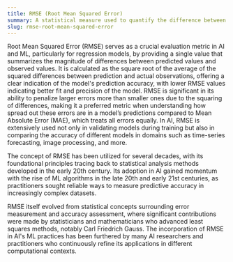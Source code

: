 ```yaml
---
title: RMSE (Root Mean Squared Error)
summary: A statistical measure used to quantify the difference between values predicted by a model and the values actually observed, providing a sense of how accurate the model's predictions are.
slug: rmse-root-mean-squared-error
---
```


Root Mean Squared Error (RMSE) serves as a crucial evaluation metric in AI and ML, particularly for regression models, by providing a single value that summarizes the magnitude of differences between predicted values and observed values. It is calculated as the square root of the average of the squared differences between prediction and actual observations, offering a clear indication of the model's prediction accuracy, with lower RMSE values indicating better fit and precision of the model. RMSE is significant in its ability to penalize larger errors more than smaller ones due to the squaring of differences, making it a preferred metric when understanding how spread out these errors are in a model’s predictions compared to Mean Absolute Error (MAE), which treats all errors equally. In AI, RMSE is extensively used not only in validating models during training but also in comparing the accuracy of different models in domains such as time-series forecasting, image processing, and more.

The concept of RMSE has been utilized for several decades, with its foundational principles tracing back to statistical analysis methods developed in the early 20th century. Its adoption in AI gained momentum with the rise of ML algorithms in the late 20th and early 21st centuries, as practitioners sought reliable ways to measure predictive accuracy in increasingly complex datasets.

RMSE itself evolved from statistical concepts surrounding error measurement and accuracy assessment, where significant contributions were made by statisticians and mathematicians who advanced least squares methods, notably Carl Friedrich Gauss. The incorporation of RMSE in AI's ML practices has been furthered by many AI researchers and practitioners who continuously refine its applications in different computational contexts.
